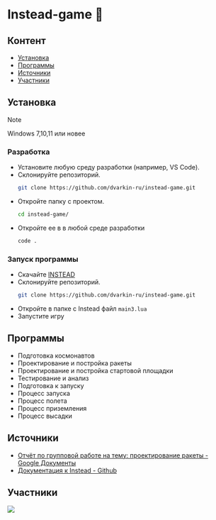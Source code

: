 # Instead-game 🚀

## Контент

- [Установка](##Установка)
- [Программы](##Программы)
- [Источники](##Источники)
- [Участники](##Участники)

## Установка

> [!NOTE]
> Windows 7,10,11 или новее

### Разработка

- Установите любую среду разработки (например, VS Code).
- Склонируйте репозиторий.
  ```bash
  git clone https://github.com/dvarkin-ru/instead-game.git
  ```
- Откройте папку с проектом.
  ```bash
  cd instead-game/
  ```
- Откройте ее в в любой среде разработки
  ```bash
  code .
  ```

### Запуск программы

- Скачайте [INSTEAD](http://instead.hugeping.ru/#download)
- Склонируйте репозиторий.
  ```bash
  git clone https://github.com/dvarkin-ru/instead-game.git
  ```
- Откройте в папке с Instead файл `main3.lua`
- Запустите игру

## Программы

- Подготовка космонавтов
- Проектирование и постройка ракеты
- Проектирование и постройка стартовой площадки
- Тестирование и анализ
- Подготовка к запуску
- Процесс запуска
- Процесс полета
- Процесс приземления
- Процесс высадки

## Источники

- [Отчёт по групповой работе на тему: проектирование ракеты - Google Документы](https://docs.google.com/document/d/15y1OVlJ7-bWm9OdOafuRtJqNwFUQgTpXdyYrubUSaY0/edit)
- [Документация к Instead - Github](https://github.com/instead-hub/instead/blob/master/doc/stead3-ru.md)

## Участники

<a href="https://github.com/dvarkin-ru/instead-game/graphs/contributors">
  <img src="https://contrib.rocks/image?repo=dvarkin-ru/instead-game" />
</a>
